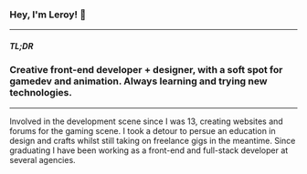 ### Hey, I'm Leroy! 👋

---
##### TL;DR 
### Creative front-end developer + designer, with a soft spot for gamedev and animation. Always learning and trying new technologies.

---
Involved in the development scene since I was 13, creating websites and forums for the gaming scene. I took a detour to persue an education in design and crafts whilst still taking on freelance gigs in the meantime. Since graduating I have been working as a front-end and full-stack developer at several agencies.  

  

